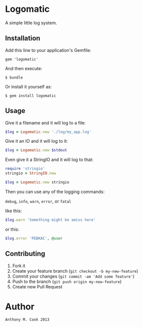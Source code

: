 Logomatic
=========

A simple little log system.

Installation
------------

Add this line to your application's Gemfile:

    gem 'logomatic'

And then execute:

    $ bundle

Or install it yourself as:

    $ gem install logomatic

Usage
-----

Give it a filename and it will log to a file:

```ruby
$log = Logomatic.new './log/my_app.log'
```

Give it an IO and it will log to it:

```ruby
$log = Logomatic.new $stdout
```

Even give it a StringIO and it will log to that:

```ruby
require 'stringio'
stringio = StringIO.new

$log = Logomatic.new stringio
```

Then you can use any of the logging commands:

`debug`, `info`, `warn`, `error`, or `fatal`

like this:

```ruby
$log.warn 'Something might be amiss here'
```

or this:

```ruby
$log.error 'PEBKAC', @user
```

Contributing
------------

1. Fork it
2. Create your feature branch (`git checkout -b my-new-feature`)
3. Commit your changes (`git commit -am 'Add some feature'`)
4. Push to the branch (`git push origin my-new-feature`)
5. Create new Pull Request

Author
======

    Anthony M. Cook 2013
